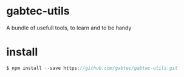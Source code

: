 # gabtec-utils

A bundle of usefull tools,
to learn and to be handy

# install

```javascript
$ npm install --save https://github.com/gabtec/gabtec-utils.git
```